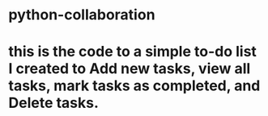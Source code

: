 # python-collaboration
# this is the code to a simple to-do list I created to Add new tasks, view all tasks, mark tasks as completed, and Delete tasks.
